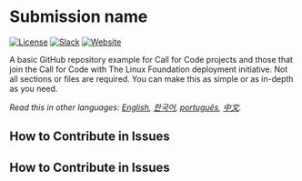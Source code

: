 # Submission name

[![License](https://img.shields.io/badge/License-Apache2-blue.svg)](https://www.apache.org/licenses/LICENSE-2.0) [![Slack](https://img.shields.io/badge/Join-Slack-blue)](https://callforcode.org/slack) [![Website](https://img.shields.io/badge/View-Website-blue)](https://Call-for-Code.github.io/Project-Sample/)

A basic GitHub repository example for Call for Code projects and those that join the Call for Code with The Linux Foundation deployment initiative. Not all sections or files are required. You can make this as simple or as in-depth as you need.

_Read this in other languages: [English](../README.md), [한국어](README.ko.md), [português](README.pt_br.md), [中文](./docs/README.zh.md)._

## How to Contribute in Issues

## How to Contribute in Issues
